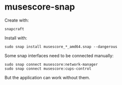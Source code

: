 # musescore-snap

Create with:

    snapcraft

Install with:

    sudo snap install musescore_*_amd64.snap --dangerous

Some snap interfaces need to be connected manually:

    sudo snap connect musescore:network-manager
    sudo snap connect musescore:cups-control

But the application can work without them.

